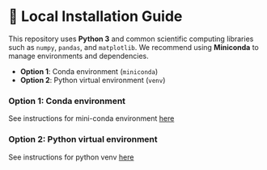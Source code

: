 # 🚀 Local Installation Guide

This repository uses **Python 3** and common scientific computing libraries such as `numpy`, `pandas`, and `matplotlib`. We recommend using **Miniconda** to manage environments and dependencies.


- **Option 1**: Conda environment (`miniconda`)
- **Option 2**: Python virtual environment (`venv`)

### Option 1: Conda environment 
See instructions for mini-conda environment [here](./local-install-instructions_mini_conda.md)

### Option 2: Python virtual environment
See instructions for python venv [here](./local-install-instructions_python.md)